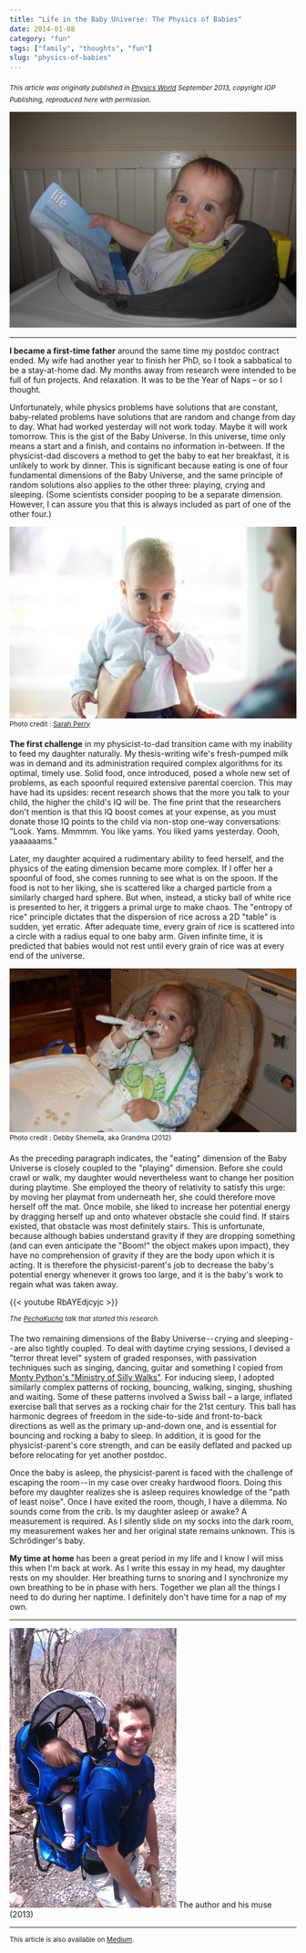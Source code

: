 ```yaml
---
title: "Life in the Baby Universe: The Physics of Babies"
date: 2014-01-08
category: "fun"
tags: ["family", "thoughts", "fun"]
slug: "physics-of-babies"
---
```


<sub>_This article was originally published in_ [_Physics World_](https://physicsworld.com/a/the-september-2013-issue-of-physics-world-is-out-now/) _September 2013, copyright IOP Publishing, reproduced here with permission._</sub>

![header image - baby with avocado face](/images/baby_physics/header.jpeg)

---

**I became a first-time father** around the same time my postdoc contract ended. My wife had another year to finish her PhD, so I took a sabbatical to be a stay-at-home dad. My months away from research were intended to be full of fun projects. And relaxation. It was to be the Year of Naps – or so I thought.

Unfortunately, while physics problems have solutions that are constant, baby-related problems have solutions that are random and change from day to day. What had worked yesterday will not work today. Maybe it will work tomorrow. This is the gist of the Baby Universe. In this universe, time only means a start and a finish, and contains no information in-between. If the physicist-dad discovers a method to get the baby to eat her breakfast, it is unlikely to work by dinner. This is significant because eating is one of four fundamental dimensions of the Baby Universe, and the same principle of random solutions also applies to the other three: playing, crying and sleeping. (Some scientists consider pooping to be a separate dimension. However, I can assure you that this is always included as part of one of the other four.)

![baby - who me?](/images/baby_physics/sarah_photo.jpeg)
<sup>Photo credit : [Sarah Perry](https://www.sarahperryphotography.com/)</sup>

**The first challenge** in my physicist-to-dad transition came with my inability to feed my daughter naturally. My thesis-writing wife's fresh-pumped milk was in demand and its administration required complex algorithms for its optimal, timely use. Solid food, once introduced, posed a whole new set of problems, as each spoonful required extensive parental coercion. This may have had its upsides: recent research shows that the more you talk to your child, the higher the child's IQ will be. The fine print that the researchers don't mention is that this IQ boost comes at your expense, as you must donate those IQ points to the child via non-stop one-way conversations: "Look. Yams. Mmmmm. You like yams. You liked yams yesterday. Oooh, yaaaaaams."

Later, my daughter acquired a rudimentary ability to feed herself, and the physics of the eating dimension became more complex. If I offer her a spoonful of food, she comes running to see what is on the spoon. If the food is not to her liking, she is scattered like a charged particle from a similarly charged hard sphere. But when, instead, a sticky ball of white rice is presented to her, it triggers a primal urge to make chaos. The "entropy of rice" principle dictates that the dispersion of rice across a 2D "table" is sudden, yet erratic. After adequate time, every grain of rice is scattered into a circle with a radius equal to one baby arm. Given infinite time, it is predicted that babies would not rest until every grain of rice was at every end of the universe.

![baby - yogurt face](/images/baby_physics/yogurt_face.jpeg)
<sup>Photo credit : Debby Shemella, aka Grandma (2012)</sup>

As the preceding paragraph indicates, the "eating" dimension of the Baby Universe is closely coupled to the "playing" dimension. Before she could crawl or walk, my daughter would nevertheless want to change her position during playtime. She employed the theory of relativity to satisfy this urge: by moving her playmat from underneath her, she could therefore move herself off the mat. Once mobile, she liked to increase her potential energy by dragging herself up and onto whatever obstacle she could find. If stairs existed, that obstacle was most definitely stairs. This is unfortunate, because although babies understand gravity if they are dropping something (and can even anticipate the "Boom!" the object makes upon impact), they have no comprehension of gravity if they are the body upon which it is acting. It is therefore the physicist-parent's job to decrease the baby's potential energy whenever it grows too large, and it is the baby's work to regain what was taken away.

{{< youtube RbAYEdjcyjc >}}

<sup>_The [PechaKucha](http://www.pechakucha.org/) talk that started this research._</sup>

The two remaining dimensions of the Baby Universe -- crying and sleeping -- are also tightly coupled. To deal with daytime crying sessions, I devised a "terror threat level" system of graded responses, with passivation techniques such as singing, dancing, guitar and something I copied from [Monty Python's "Ministry of Silly Walks"](https://www.youtube.com/watch?v=eCLp7zodUiI). For inducing sleep, I adopted similarly complex patterns of rocking, bouncing, walking, singing, shushing and waiting. Some of these patterns involved a Swiss ball – a large, inflated exercise ball that serves as a rocking chair for the 21st century. This ball has harmonic degrees of freedom in the side-to-side and front-to-back directions as well as the primary up-and-down one, and is essential for bouncing and rocking a baby to sleep. In addition, it is good for the physicist-parent's core strength, and can be easily deflated and packed up before relocating for yet another postdoc.

Once the baby is asleep, the physicist-parent is faced with the challenge of escaping the room -- in my case over creaky hardwood floors. Doing this before my daughter realizes she is asleep requires knowledge of the "path of least noise". Once I have exited the room, though, I have a dilemma. No sounds come from the crib. Is my daughter asleep or awake? A measurement is required. As I silently slide on my socks into the dark room, my measurement wakes her and her original state remains unknown. This is Schrödinger's baby.

**My time at home** has been a great period in my life and I know I will miss this when I'm back at work. As I write this essay in my head, my daughter rests on my shoulder. Her breathing turns to snoring and I synchronize my own breathing to be in phase with hers. Together we plan all the things I need to do during her naptime. I definitely don't have time for a nap of my own.

---

![author and muse](/images/baby_physics/author_muse.jpeg)
The author and his muse (2013)

---

<sup>This article is also available on [Medium](https://medium.com/@philshem/life-in-the-baby-universe-f52561c4a8ae).</sup>
